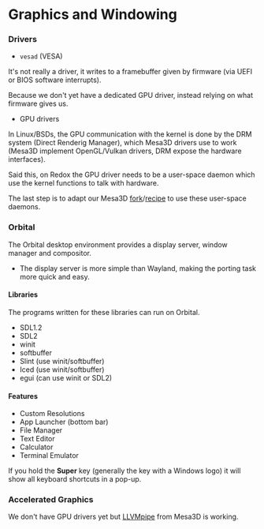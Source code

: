 # Graphics and Windowing

### Drivers

- `vesad` (VESA)

It's not really a driver, it writes to a framebuffer given by firmware (via UEFI or BIOS software interrupts).

Because we don't yet have a dedicated GPU driver, instead relying on what firmware gives us.

- GPU drivers

In Linux/BSDs, the GPU communication with the kernel is done by the DRM system (Direct Renderig Manager), which Mesa3D drivers use to work (Mesa3D implement OpenGL/Vulkan drivers, DRM expose the hardware interfaces).

Said this, on Redox the GPU driver needs to be a user-space daemon which use the kernel functions to talk with hardware.

The last step is to adapt our Mesa3D [fork](https://gitlab.redox-os.org/redox-os/mesa)/[recipe](https://gitlab.redox-os.org/redox-os/cookbook/-/blob/master/recipes/mesa/recipe.toml) to use these user-space daemons.

### Orbital

The Orbital desktop environment provides a display server, window manager and compositor.

- The display server is more simple than Wayland, making the porting task more quick and easy.

#### Libraries

The programs written for these libraries can run on Orbital.

- SDL1.2
- SDL2
- winit
- softbuffer
- Slint (use winit/softbuffer)
- Iced (use winit/softbuffer)
- egui (can use winit or SDL2)

#### Features

- Custom Resolutions
- App Launcher (bottom bar)
- File Manager
- Text Editor
- Calculator
- Terminal Emulator

If you hold the **Super** key (generally the key with a Windows logo) it will show all keyboard shortcuts in a pop-up.

### Accelerated Graphics

We don't have GPU drivers yet but [LLVMpipe](https://docs.mesa3d.org/drivers/llvmpipe.html) from Mesa3D is working.
